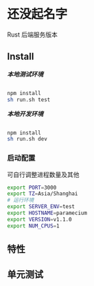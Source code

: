 # 还没起名字
 Rust 后端服务版本

## Install

***本地测试环境***
```bash

npm install 
sh run.sh test
```

***本地开发环境***
```bash

npm install 
sh run.sh dev
```

### 启动配置
可自行调整进程数量及其他
```bash
export PORT=3000
export TZ=Asia/Shanghai
# 运行环境
export SERVER_ENV=test
export HOSTNAME=paramecium
export VERSION=v1.1.0
export NUM_CPUS=1
```

## 特性

## 单元测试
